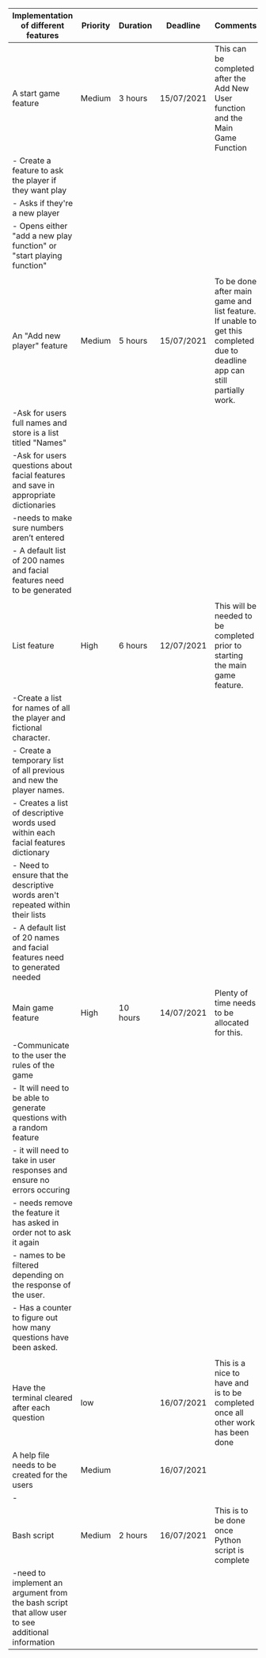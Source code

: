 | Implementation of different features | Priority  | Duration  | Deadline | Comments |
|---|---|---|---|---|
| A start game feature | Medium  | 3 hours  | 15/07/2021 | This can be completed after the Add New User function and the Main Game Function  |
| - Create a feature to ask the player if they want play |  |  |  |  |
| - Asks if they're a new player  |  |  |  |  |
| - Opens either "add a new play function" or "start playing function"  |  |  |  |  |
|  |  |  |  |  |
| An "Add new player" feature | Medium  | 5 hours  | 15/07/2021 | To be done after main game and list feature. If unable to get this completed due to deadline app can still partially work.  |
| -Ask for users full  names and store is a list titled "Names"  |  |  |  |  |
| -Ask for users questions about facial features and save in appropriate dictionaries |  |  |  |  |
| -needs to make sure numbers aren’t entered |  |  |  |  |
| - A default list of 200 names and facial features need to be generated |  |  |  |  |
|  |  |  |  |  |
| List feature | High  | 6 hours  | 12/07/2021 | This will be needed to be completed prior to starting the  main game feature.  |
| -Create a list for names of all the player and fictional character. |  |  |  |  |
| - Create a temporary list of all previous and new the player names.  |  |  |  |  |
| - Creates a list of descriptive words used within each facial features dictionary |  |  |  |  |
| - Need to ensure that the  descriptive words aren't repeated within their lists  |  |  |  |  |
| - A default list of 20 names and facial features need to generated needed  |  |  |  |  |
|  |  |  |  |  |
| Main game feature  | High  | 10 hours | 14/07/2021 | Plenty of time needs to be allocated for this.  |
| -Communicate to the user the rules of the game |  |  |  |  |
| - It will need to be able to generate questions with a random feature   |  |  |  |  |
| - it will need to take in user responses and ensure no errors occuring |  |  |  |  |
| - needs remove the feature it has asked in order not to ask it again |  |  |  |  |
| - names to be filtered depending on the response of the user. |  |  |  |  |
| - Has a counter to figure out how many questions have been asked.  |  |  |  |  |
|  |  |  |  |  |
| Have the terminal cleared after each question  | low  |  | 16/07/2021 | This is a nice to have and is to be completed once all other work has been done  |
| A help file needs to be created for the users  | Medium  |  | 16/07/2021 |  |
| - |  |  |  |  |
| Bash script  | Medium  | 2 hours  | 16/07/2021 | This is to be done once Python script is complete |
| -need to implement an argument from the bash script that allow user to see additional information  |  |  |  |  |
